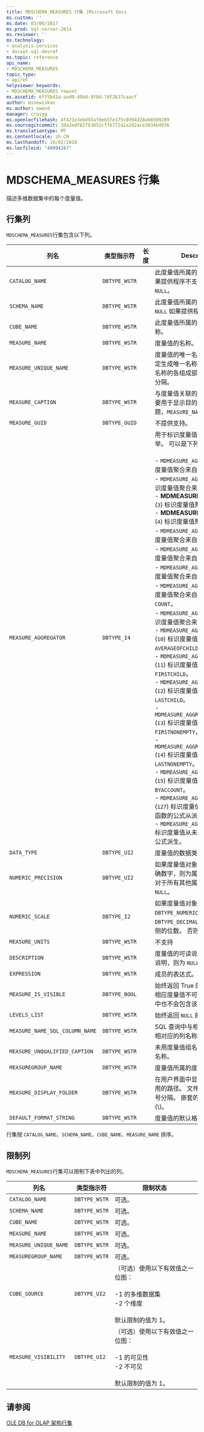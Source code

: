 ```yaml
---
title: MDSCHEMA_MEASURES 行集 |Microsoft Docs
ms.custom: ''
ms.date: 03/06/2017
ms.prod: sql-server-2014
ms.reviewer: ''
ms.technology:
- analysis-services
- docset-sql-devref
ms.topic: reference
api_name:
- MDSCHEMA_MEASURES
topic_type:
- apiref
helpviewer_keywords:
- MDSCHEMA_MEASURES rowset
ms.assetid: 6ff5bd1a-aad0-49b8-9f8d-7df2637caacf
author: minewiskan
ms.author: owend
manager: craigg
ms.openlocfilehash: 4f421e3ebd93af0eb5fe175c0d94d28ab8509289
ms.sourcegitcommit: 3da2edf82763852cff6772a1a282ace3034b4936
ms.translationtype: MT
ms.contentlocale: zh-CN
ms.lasthandoff: 10/02/2018
ms.locfileid: "48094267"
---
```

# <a name="mdschemameasures-rowset"></a>MDSCHEMA_MEASURES 行集
  描述多维数据集中的每个度量值。  
  
## <a name="rowset-columns"></a>行集列  
 `MDSCHEMA_MEASURES`行集包含以下列。  
  
|列名|类型指示符|长度|Description|  
|-----------------|--------------------|------------|-----------------|  
|`CATALOG_NAME`|`DBTYPE_WSTR`||此度量值所属的目录的名称。 如果提供程序不支持目录，则为 `NULL`。|  
|`SCHEMA_NAME`|`DBTYPE_WSTR`||此度量值所属的架构的名称。 `NULL` 如果提供程序不支持架构。|  
|`CUBE_NAME`|`DBTYPE_WSTR`||此度量值所属的多维数据集的名称。|  
|`MEASURE_NAME`|`DBTYPE_WSTR`||度量值的名称。|  
|`MEASURE_UNIQUE_NAME`|`DBTYPE_WSTR`||度量值的唯一名称。 对于通过限定生成唯一名称的访问接口，此名称的各组成部分之间用分隔符分隔。|  
|`MEASURE_CAPTION`|`DBTYPE_WSTR`||与度量值关联的标签或标题。 主要用于显示目的。 如果不存在标题，`MEASURE_NAME`返回。|  
|`MEASURE_GUID`|`DBTYPE_GUID`||不提供支持。|  
|`MEASURE_AGGREGATOR`|`DBTYPE_I4`||用于标识度量值派生方式的枚举。 可以是下列值之一：<br /><br /> -   `MDMEASURE_AGGR_SUM` (`1`) 标识度量值聚合来自`SUM`。<br />-   `MDMEASURE_AGGR_COUNT` (`2`) 标识度量值聚合来自`COUNT`。<br />-   **MDMEASURE_AGGR_MIN** (`3`) 标识度量值聚合来自`MIN`。<br />-   **MDMEASURE_AGGR_MAX** (`4`) 标识度量值聚合来自`MAX`。<br />-   `MDMEASURE_AGGR_AVG` (`5`) 标识度量值聚合来自`AVG`。<br />-   `MDMEASURE_AGGR_VAR` (`6`) 标识度量值聚合来自`VAR`。<br />-   `MDMEASURE_AGGR_STD` (`7`) 标识度量值聚合来自`STDEV`。<br />-   `MDMEASURE_AGGR_DST` (`8`) 标识度量值聚合来自`DISTINCT COUNT`。<br />-   `MDMEASURE_AGGR_NONE` (`9`) 标识度量值聚合来自`NONE`。<br />-   `MDMEASURE_AGGR_AVGCHILDREN` (`10`) 标识度量值聚合来自`AVERAGEOFCHILDREN`。<br />-   `MDMEASURE_AGGR_FIRSTCHILD` (`11`) 标识度量值聚合来自`FIRSTCHILD`。<br />-   `MDMEASURE_AGGR_LASTCHILD` (`12`) 标识度量值聚合来自`LASTCHILD`。<br />-   `MDMEASURE_AGGR_FIRSTNONEMPTY` (`13`) 标识度量值聚合来自`FIRSTNONEMPTY`，<br />-   `MDMEASURE_AGGR_LASTNONEMPTY` (`14`) 标识度量值聚合来自`LASTNONEMPTY`。<br />-   `MDMEASURE_AGGR_BYACCOUNT` (`15`) 标识度量值聚合来自`BYACCOUNT`。<br />-   `MDMEASURE_AGGR_CALCULATED` (`127`) 标识度量值不是上述所有函数的公式从派生。<br />-   `MDMEASURE_AGGR_UNKNOWN` (`0`) 标识度量值从未知的聚合函数或公式派生。|  
|`DATA_TYPE`|`DBTYPE_UI2`||度量值的数据类型。|  
|`NUMERIC_PRECISION`|`DBTYPE_UI2`||如果度量值对象的数据类型为精确数字，则为属性的最大精度。 对于所有其他属性类型，则为 `NULL`。|  
|`NUMERIC_SCALE`|`DBTYPE_I2`||如果度量值对象的类型指示符为 `DBTYPE_NUMERIC` 或 `DBTYPE_DECIMAL`，则为小数点右侧的位数。 否则，此值是`NULL`。|  
|`MEASURE_UNITS`|`DBTYPE_WSTR`||不支持|  
|`DESCRIPTION`|`DBTYPE_WSTR`||度量值的可读说明。 如果不存在说明，则为 `NULL`。|  
|`EXPRESSION`|`DBTYPE_WSTR`||成员的表达式。|  
|`MEASURE_IS_VISIBLE`|`DBTYPE_BOOL`||始终返回 True 的布尔值。 如果相应度量值不可见，则架构行集中也不会包含该度量值。|  
|`LEVELS_LIST`|`DBTYPE_WSTR`||始终返回 `NULL` 的字符串。|  
|`MEASURE_NAME_SQL_COLUMN_NAME`|`DBTYPE_WSTR`||SQL 查询中与相应度量值的名称相对应的列名称。|  
|`MEASURE_UNQUALIFIED_CAPTION`|`DBTYPE_WSTR`||未用度量值组名称限定的度量值名称。|  
|`MEASUREGROUP_NAME`|`DBTYPE_WSTR`||度量值所属的度量值组的名称。|  
|`MEASURE_DISPLAY_FOLDER`|`DBTYPE_WSTR`||在用户界面中显示度量值时所使用的路径。 文件夹名称将使用分号分隔。 嵌套的文件夹由反斜杠 (\\)。|  
|`DEFAULT_FORMAT_STRING`|`DBTYPE_WSTR`||度量值的默认格式字符串。|  
  
 行集按 `CATALOG_NAME`、`SCHEMA_NAME`、`CUBE_NAME`、`MEASURE_NAME` 排序。  
  
## <a name="restriction-columns"></a>限制列  
 `MDSCHEMA_MEASURES`行集可以限制下表中列出的列。  
  
|列名|类型指示符|限制状态|  
|-----------------|--------------------|-----------------------|  
|`CATALOG_NAME`|`DBTYPE_WSTR`|可选。|  
|`SCHEMA_NAME`|`DBTYPE_WSTR`|可选。|  
|`CUBE_NAME`|`DBTYPE_WSTR`|可选。|  
|`MEASURE_NAME`|`DBTYPE_WSTR`|可选。|  
|`MEASURE_UNIQUE_NAME`|`DBTYPE_WSTR`|可选。|  
|`MEASUREGROUP_NAME`|`DBTYPE_WSTR`|可选。|  
|`CUBE_SOURCE`|`DBTYPE_UI2`|（可选）使用以下有效值之一位图：<br /><br /> -1 的多维数据集<br />-2 个维度<br /><br /> 默认限制的值为 1。|  
|`MEASURE_VISIBILITY`|`DBTYPE_UI2`|（可选）使用以下有效值之一位图：<br /><br /> -1 的可见性<br />-2 不可见<br /><br /> 默认限制的值为 1。|  
  
## <a name="see-also"></a>请参阅  
 [OLE DB for OLAP 架构行集](ole-db-for-olap-schema-rowsets.md)  
  
  

